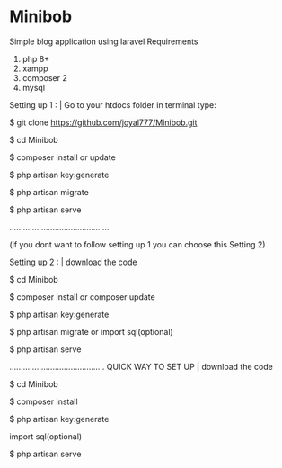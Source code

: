 # Minibob
Simple blog application using laravel 
Requirements 

1. php 8+
2. xampp
3. composer 2
4. mysql


Setting up 1 :
| Go to your htdocs folder in terminal type:

$ git clone https://github.com/joyal777/Minibob.git

$ cd Minibob

$ composer install or update

$ php artisan key:generate

$ php artisan migrate

$ php artisan serve

............................................

(if you dont want to follow setting up 1 you can choose this Setting 2)



Setting up 2 :
| download the code

$ cd Minibob

$ composer install or composer update

$ php artisan key:generate

$ php artisan migrate or import sql(optional)

$ php artisan serve

..........................................
QUICK WAY TO SET UP 
| download the code

$ cd Minibob

$ composer install

$ php artisan key:generate

import sql(optional)

$ php artisan serve



